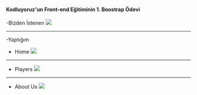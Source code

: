 #### Kodluyoruz'un Front-end Eğitiminin 1. Boostrap Ödevi

-Bizden İstenen
![](img/bootstrap.gif)

----------

-Yaptığım

* Home
![](/img/home-page.gif)

---

* Players
![](/img/players-page.gif)

----

* About Us 
![](/img/about-us.gif)
